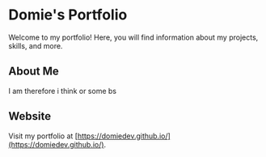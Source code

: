 # Domie's Portfolio 

Welcome to my portfolio! Here, you will find information about my projects, skills, and more.

## About Me

I am therefore i think or some bs

## Website

Visit my portfolio at [https://domiedev.github.io/](https://domiedev.github.io/).

